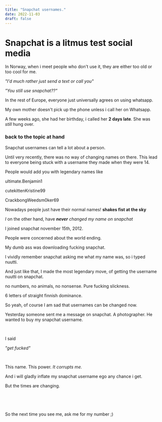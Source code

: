 ```yaml
---
title: "Snapchat usernames."
date: 2022-11-03
draft: false
---
```



# Snapchat is a litmus test social media

In Norway,
when i meet people who don't use it, they are either too old or too cool for me.

*"I'd much rather just send a text or call you"*

*"You still use snapchat??"*

In the rest of Europe,
everyone just universally agrees on using whatsapp.

My own mother doesn't pick up the phone unless i call her on Whatsapp.

A few weeks ago, she had her birthday, i called her **2 days late**. She was *still* hung over.


### back to the topic at hand

Snapchat usernames can tell a lot about a person.

Until very recently, there was no way of changing names on there.
This lead to everyone being stuck with a username they made when they were 14.

People would add you with legendary names like

ultimate.Benjamin1

cutekittenKristine99

CrackbongWeedsm0ker69

Nowadays people just have their normal names! **shakes fist at the sky**

*I* on the other hand, have ***never*** *changed my name on snapchat*


I joined snapchat november 15th, 2012.

People were concerned about the world ending.

My dumb ass was downloading fucking snapchat.

I vividly remember snapchat asking me what my name was, so i typed nuutti.

And just like that, I made the most legendary move, of getting the username nuutti on snapchat.

no numbers, no animals, no nonsense. Pure fucking slickness.

6 letters of straight finnish dominance.

So yeah, of course I am sad that usernames can be changed now.

Yesterday someone sent me a message on snapchat. A photographer. He wanted to buy my snapchat username.

&nbsp;

I said

*"get fucked"*

&nbsp;

This name. This power. *It corrupts me.*

And i will gladly inflate my snapchat username ego any chance i get.

But the times are changing.

&nbsp;

&nbsp;

So the next time you see me, ask me for my number ;)